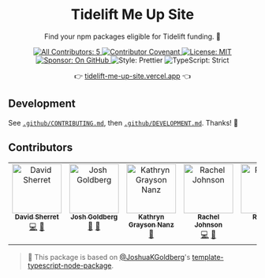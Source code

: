<h1 align="center">Tidelift Me Up Site</h1>

<p align="center">Find your npm packages eligible for Tidelift funding. 💸</p>

<p align="center">
	<a href="#contributors" target="_blank">
<!-- prettier-ignore-start -->
<!-- ALL-CONTRIBUTORS-BADGE:START - Do not remove or modify this section -->
<img alt="All Contributors: 5" src="https://img.shields.io/badge/all_contributors-5-21bb42.svg" />
<!-- ALL-CONTRIBUTORS-BADGE:END -->
<!-- prettier-ignore-end -->
	</a>
	<a href="https://github.com/JoshuaKGoldberg/tidelift-me-up-site/blob/main/.github/CODE_OF_CONDUCT.md" target="_blank">
		<img alt="Contributor Covenant" src="https://img.shields.io/badge/code_of_conduct-enforced-21bb42" />
	</a>
	<a href="https://github.com/JoshuaKGoldberg/tidelift-me-up-site/blob/main/LICENSE.md" target="_blank">
	    <img alt="License: MIT" src="https://img.shields.io/github/license/JoshuaKGoldberg/tidelift-me-up-site?color=21bb42">
    </a>
	<a href="https://github.com/sponsors/JoshuaKGoldberg" target="_blank">
    	<img alt="Sponsor: On GitHub" src="https://img.shields.io/badge/sponsor-on_github-21bb42.svg" />
    </a>
	<img alt="Style: Prettier" src="https://img.shields.io/badge/style-prettier-21bb42.svg" />
    <img alt="TypeScript: Strict" src="https://img.shields.io/badge/typescript-strict-21bb42.svg" />
</p>

<p align="center">
	👉 <a href="https://tidelift-me-up-site.vercel.app">tidelift-me-up-site.vercel.app</a> 👈
</p>

## Development

See [`.github/CONTRIBUTING.md`](./.github/CONTRIBUTING.md), then [`.github/DEVELOPMENT.md`](./.github/DEVELOPMENT.md).
Thanks! 💖

## Contributors

<!-- spellchecker: disable -->
<!-- ALL-CONTRIBUTORS-LIST:START - Do not remove or modify this section -->
<!-- prettier-ignore-start -->
<!-- markdownlint-disable -->
<table>
  <tbody>
    <tr>
      <td align="center" valign="top" width="14.28%"><a href="http://stackoverflow.com/users/188246/david-sherret"><img src="https://avatars.githubusercontent.com/u/1609021?v=4?s=100" width="100px;" alt="David Sherret"/><br /><sub><b>David Sherret</b></sub></a><br /><a href="https://github.com/JoshuaKGoldberg/tidelift-me-up-site/commits?author=dsherret" title="Code">💻</a> <a href="https://github.com/JoshuaKGoldberg/tidelift-me-up-site/issues?q=author%3Adsherret" title="Bug reports">🐛</a></td>
      <td align="center" valign="top" width="14.28%"><a href="http://www.joshuakgoldberg.com"><img src="https://avatars.githubusercontent.com/u/3335181?v=4?s=100" width="100px;" alt="Josh Goldberg"/><br /><sub><b>Josh Goldberg</b></sub></a><br /><a href="#tool-JoshuaKGoldberg" title="Tools">🔧</a> <a href="#design-JoshuaKGoldberg" title="Design">🎨</a></td>
      <td align="center" valign="top" width="14.28%"><a href="https://github.com/kathryngraysonnanz"><img src="https://avatars.githubusercontent.com/u/61242943?v=4?s=100" width="100px;" alt="Kathryn Grayson Nanz"/><br /><sub><b>Kathryn Grayson Nanz</b></sub></a><br /><a href="#design-kathryngraysonnanz" title="Design">🎨</a></td>
      <td align="center" valign="top" width="14.28%"><a href="https://www.racheldev.com/"><img src="https://avatars.githubusercontent.com/u/101299667?v=4?s=100" width="100px;" alt="Rachel Johnson"/><br /><sub><b>Rachel Johnson</b></sub></a><br /><a href="https://github.com/JoshuaKGoldberg/tidelift-me-up-site/commits?author=jrachelr" title="Code">💻</a> <a href="#design-jrachelr" title="Design">🎨</a></td>
      <td align="center" valign="top" width="14.28%"><a href="https://github.com/RuthwikReddy09"><img src="https://avatars.githubusercontent.com/u/126862059?v=4?s=100" width="100px;" alt="Ruthwik"/><br /><sub><b>Ruthwik</b></sub></a><br /><a href="https://github.com/JoshuaKGoldberg/tidelift-me-up-site/commits?author=RuthwikReddy09" title="Code">💻</a></td>
    </tr>
  </tbody>
</table>

<!-- markdownlint-restore -->
<!-- prettier-ignore-end -->

<!-- ALL-CONTRIBUTORS-LIST:END -->
<!-- spellchecker: enable -->

<!-- You can remove this notice if you don't want it 🙂 no worries! -->

> 💙 This package is based on [@JoshuaKGoldberg](https://github.com/JoshuaKGoldberg)'s [template-typescript-node-package](https://github.com/JoshuaKGoldberg/template-typescript-node-package).
